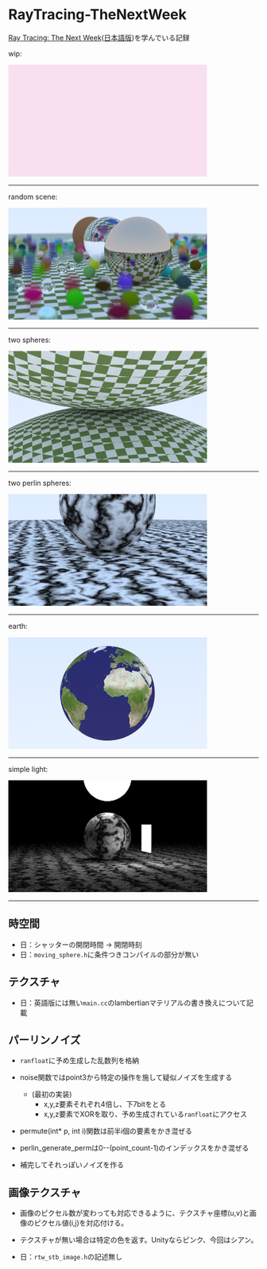 # RayTracing-TheNextWeek
[Ray Tracing: The Next Week](https://raytracing.github.io/books/RayTracingTheNextWeek.html)([日本語版](https://inzkyk.xyz/ray_tracing_in_one_weekend/))を学んでいる記録

wip:

![](image.png)

---

random scene:

![](randomScene.png)

---

two spheres:

![](twoSpheres.png)

---

two perlin spheres:

![](twoPerlinSpheres.png)

---

earth:

![](earth.png)

---

simple light:

![](simpleLight.png)

---

## 時空間
- 日：シャッターの開閉時間 -> 開閉時刻
- 日：`moving_sphere.h`に条件つきコンパイルの部分が無い

## テクスチャ
- 日：英語版には無い`main.cc`のlambertianマテリアルの書き換えについて記載

## パーリンノイズ
- `ranfloat`に予め生成した乱数列を格納
- noise関数ではpoint3から特定の操作を施して疑似ノイズを生成する
    - (最初の実装)
        - x,y,z要素それぞれ4倍し、下7bitをとる
        - x,y,z要素でXORを取り、予め生成されている`ranfloat`にアクセス
- permute(int* p, int i)関数は前半i個の要素をかき混ぜる
- perlin_generate_permは0--(point_count-1)のインデックスをかき混ぜる

- 補完してそれっぽいノイズを作る

## 画像テクスチャ
- 画像のピクセル数が変わっても対応できるように、テクスチャ座標(u,v)と画像のピクセル値(i,j)を対応付ける。
- テクスチャが無い場合は特定の色を返す。Unityならピンク、今回はシアン。

- 日：`rtw_stb_image.h`の記述無し